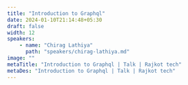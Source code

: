 ```yaml
---
title: "Introduction to Graphql"
date: 2024-01-10T21:14:48+05:30
draft: false
width: 12
speakers:
    - name: "Chirag Lathiya"
      path: "speakers/chirag-lathiya.md"
image: ""
metaTitle: "Introduction to Graphql | Talk | Rajkot tech"
metaDes: "Introduction to Graphql | Talk | Rajkot tech"
---
```


